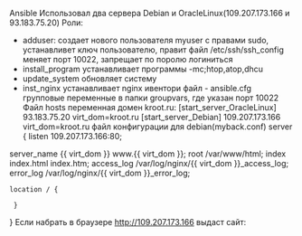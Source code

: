 Ansible
Использовал два сервера Debian и OracleLinux(109.207.173.166 и 93.183.75.20)
Роли: 
  - adduser: создает нового пользователя myuser с правами sudo, устанавливет ключ пользователю, правит файл /etc/ssh/ssh_config меняет порт 10022, запрещает по поролю логиниться
  - install_program устанавливает программы -mc;htop,atop,dhcu
  - update_system обновляет систему
  - inst_nginx устанавливает  nginx
  ивентори файл - ansible.cfg
  групповые переменные в папки groupvars, где указан порт 10022
Файл hosts переменная домен kroot.ru:
[start_server_OracleLinux]
93.183.75.20 virt_dom=kroot.ru
[start_server_Debian] 
109.207.173.166 virt_dom=kroot.ru
    файл конфигурации для debian(myback.conf)
server {
   listen 109.207.173.166:80;
   
   server_name {{ virt_dom }} www.{{ virt_dom }};
   root /var/www/html;
   index index.html index.htm;
    access_log /var/log/nginx/{{ virt_dom }}_access_log;
    error_log /var/log/nginx/{{ virt_dom }}_error_log;
    
    location / {
         
     }
}
Если набрать в браузере http://109.207.173.166 выдаст сайт: 
